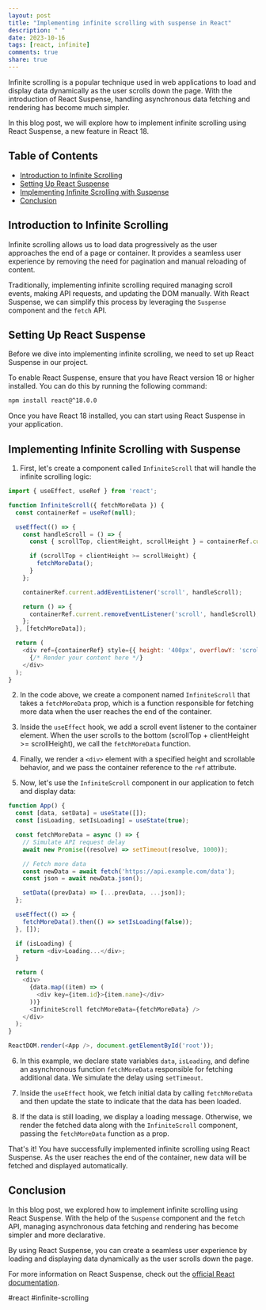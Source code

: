 ```yaml
---
layout: post
title: "Implementing infinite scrolling with suspense in React"
description: " "
date: 2023-10-16
tags: [react, infinite]
comments: true
share: true
---
```


Infinite scrolling is a popular technique used in web applications to load and display data dynamically as the user scrolls down the page. With the introduction of React Suspense, handling asynchronous data fetching and rendering has become much simpler.

In this blog post, we will explore how to implement infinite scrolling using React Suspense, a new feature in React 18.

## Table of Contents
- [Introduction to Infinite Scrolling](#introduction-to-infinite-scrolling)
- [Setting Up React Suspense](#setting-up-react-suspense)
- [Implementing Infinite Scrolling with Suspense](#implementing-infinite-scrolling-with-suspense)
- [Conclusion](#conclusion)

## Introduction to Infinite Scrolling

Infinite scrolling allows us to load data progressively as the user approaches the end of a page or container. It provides a seamless user experience by removing the need for pagination and manual reloading of content.

Traditionally, implementing infinite scrolling required managing scroll events, making API requests, and updating the DOM manually. With React Suspense, we can simplify this process by leveraging the `Suspense` component and the `fetch` API.

## Setting Up React Suspense

Before we dive into implementing infinite scrolling, we need to set up React Suspense in our project.

To enable React Suspense, ensure that you have React version 18 or higher installed. You can do this by running the following command:

```bash
npm install react@^18.0.0
```

Once you have React 18 installed, you can start using React Suspense in your application.

## Implementing Infinite Scrolling with Suspense

1. First, let's create a component called `InfiniteScroll` that will handle the infinite scrolling logic:

```javascript
import { useEffect, useRef } from 'react';

function InfiniteScroll({ fetchMoreData }) {
  const containerRef = useRef(null);

  useEffect(() => {
    const handleScroll = () => {
      const { scrollTop, clientHeight, scrollHeight } = containerRef.current;

      if (scrollTop + clientHeight >= scrollHeight) {
        fetchMoreData();
      }
    };

    containerRef.current.addEventListener('scroll', handleScroll);

    return () => {
      containerRef.current.removeEventListener('scroll', handleScroll);
    };
  }, [fetchMoreData]);

  return (
    <div ref={containerRef} style={{ height: '400px', overflowY: 'scroll' }}>
      {/* Render your content here */}
    </div>
  );
}
```

2. In the code above, we create a component named `InfiniteScroll` that takes a `fetchMoreData` prop, which is a function responsible for fetching more data when the user reaches the end of the container.

3. Inside the `useEffect` hook, we add a scroll event listener to the container element. When the user scrolls to the bottom (scrollTop + clientHeight >= scrollHeight), we call the `fetchMoreData` function.

4. Finally, we render a `<div>` element with a specified height and scrollable behavior, and we pass the container reference to the `ref` attribute.

5. Now, let's use the `InfiniteScroll` component in our application to fetch and display data:

```javascript
function App() {
  const [data, setData] = useState([]);
  const [isLoading, setIsLoading] = useState(true);

  const fetchMoreData = async () => {
    // Simulate API request delay
    await new Promise((resolve) => setTimeout(resolve, 1000));

    // Fetch more data
    const newData = await fetch('https://api.example.com/data');
    const json = await newData.json();

    setData((prevData) => [...prevData, ...json]);
  };

  useEffect(() => {
    fetchMoreData().then(() => setIsLoading(false));
  }, []);

  if (isLoading) {
    return <div>Loading...</div>;
  }

  return (
    <div>
      {data.map((item) => (
        <div key={item.id}>{item.name}</div>
      ))}
      <InfiniteScroll fetchMoreData={fetchMoreData} />
    </div>
  );
}

ReactDOM.render(<App />, document.getElementById('root'));
```

6. In this example, we declare state variables `data`, `isLoading`, and define an asynchronous function `fetchMoreData` responsible for fetching additional data. We simulate the delay using `setTimeout`.

7. Inside the `useEffect` hook, we fetch initial data by calling `fetchMoreData` and then update the state to indicate that the data has been loaded.

8. If the data is still loading, we display a loading message. Otherwise, we render the fetched data along with the `InfiniteScroll` component, passing the `fetchMoreData` function as a prop.

That's it! You have successfully implemented infinite scrolling using React Suspense. As the user reaches the end of the container, new data will be fetched and displayed automatically.

## Conclusion

In this blog post, we explored how to implement infinite scrolling using React Suspense. With the help of the `Suspense` component and the `fetch` API, managing asynchronous data fetching and rendering has become simpler and more declarative.

By using React Suspense, you can create a seamless user experience by loading and displaying data dynamically as the user scrolls down the page.

For more information on React Suspense, check out the [official React documentation](https://reactjs.org/docs/concurrent-mode-suspense.html).

#react #infinite-scrolling